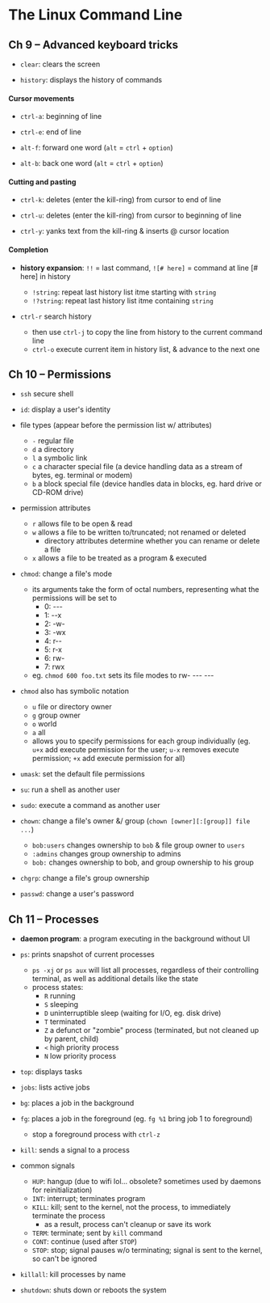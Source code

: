 # The Linux Command Line

## Ch 9 – Advanced keyboard tricks

* `clear`: clears the screen

* `history`: displays the history of commands

#### Cursor movements

* `ctrl-a`: beginning of line

* `ctrl-e`: end of line

* `alt-f`: forward one word (`alt` = `ctrl` + `option`)

* `alt-b`: back one word (`alt` = `ctrl` + `option`)

#### Cutting and pasting

* `ctrl-k`: deletes (enter the kill-ring) from cursor to end of line

* `ctrl-u`: deletes (enter the kill-ring) from cursor to beginning of line

* `ctrl-y`: yanks text from the kill-ring & inserts @ cursor location

#### Completion

* __history expansion__: `!!` = last command, `![# here]` = command at line [# here] in history
  * `!string`: repeat last history list itme starting with `string`
  * `!?string`: repeat last history list itme containing `string`

* `ctrl-r` search history
  - then use `ctrl-j` to copy the line from history to the current command line
  - `ctrl-o` execute current item in history list, & advance to the next one

## Ch 10 – Permissions

* `ssh` secure shell

* `id`: display a user's identity

* file types (appear before the permission list w/ attributes)
  - `-` regular file
  - `d` a directory
  - `l` a symbolic link
  - `c` a character special file (a device handling data as a stream of bytes, eg. terminal or modem)
  - `b` a block special file (device handles data in blocks, eg. hard drive or CD-ROM drive)

* permission attributes
  - `r` allows file to be open & read
  - `w` allows a file to be written to/truncated; not renamed or deleted
    - directory attributes determine whether you can rename or delete a file
  - `x` allows a file to be treated as a program & executed

* `chmod`: change a file's mode
  - its arguments take the form of octal numbers, representing what the permissions will be set to
    + 0: ---
    + 1: --x
    + 2: -w-
    + 3: -wx
    + 4: r--
    + 5: r-x
    + 6: rw-
    + 7:  rwx
  - eg. `chmod 600 foo.txt` sets its file modes to rw- --- ---

* `chmod` also has symbolic notation
  - `u` file or directory owner
  - `g` group owner
  - `o` world
  - `a` all
  - allows you to specify permissions for each group individually (eg. `u+x` add execute permission for the user; `u-x` removes execute permission; `+x` add execute permission for all)

* `umask`: set the default file permissions

* `su`: run a shell as another user

* `sudo`: execute a command as another user

* `chown`: change a file's owner &/ group (`chown [owner][:[group]] file ...`)
  * `bob:users` changes ownership to `bob` & file group owner to `users`
  * `:admins` changes group ownership to admins
  * `bob:` changes ownership to bob, and group ownership to his group

* `chgrp`: change a file's group ownership

* `passwd`: change a user's password

## Ch 11 – Processes

* __daemon program__: a program executing in the background without UI

* `ps`: prints snapshot of current processes
  - `ps -xj` or `ps aux` will list all processes, regardless of their controlling terminal, as well as additional details like the state
  - process states:
    + `R` running
    + `S` sleeping
    + `D` uninterruptible sleep (waiting for I/O, eg. disk drive)
    + `T` terminated
    + `Z` a defunct or "zombie" process (terminated, but not cleaned up by parent, child)
    + `<` high priority process
    + `N` low priority process

* `top`: displays tasks

* `jobs`: lists active jobs

* `bg`: places a job in the background

* `fg`: places a job in the foreground (eg. `fg %1` bring job 1 to foreground)
  - stop a foreground process with `ctrl-z`

* `kill`: sends a signal to a process

* common signals
  - `HUP`: hangup (due to wifi lol... obsolete? sometimes used by daemons for reinitialization)
  - `INT`: interrupt; terminates program
  - `KILL`: kill; sent to the kernel, not the process, to immediately terminate the process
    - as a result, process can't cleanup or save its work
  - `TERM`: terminate; sent  by  `kill` command
  - `CONT`: continue (used after `STOP`)
  - `STOP`: stop; signal pauses w/o terminating; signal is sent to the kernel, so can't be ignored

* `killall`: kill processes by name

* `shutdown`: shuts down or reboots the system
